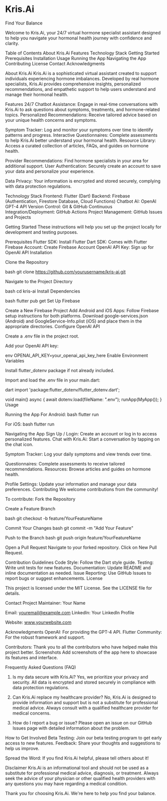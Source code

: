 # Kris.Ai
Find Your Balance

Welcome to Kris.Ai, your 24/7 virtual hormone specialist assistant designed to help you navigate your hormonal health journey with confidence and clarity.

Table of Contents
About Kris.Ai
Features
Technology Stack
Getting Started
Prerequisites
Installation
Usage
Running the App
Navigating the App
Contributing
License
Contact
Acknowledgments

About Kris.Ai
Kris.Ai is a sophisticated virtual assistant created to support individuals experiencing hormone imbalances. Developed by real hormone specialists, Kris.Ai provides comprehensive insights, personalized recommendations, and empathetic support to help users understand and manage their hormonal health.

Features
24/7 Chatbot Assistance: Engage in real-time conversations with Kris.Ai to ask questions about symptoms, treatments, and hormone-related topics.
Personalized Recommendations: Receive tailored advice based on your unique health concerns and symptoms.

Symptom Tracker: Log and monitor your symptoms over time to identify patterns and progress.
Interactive Questionnaires: Complete assessments to help Kris.Ai better understand your hormonal health.
Resource Library: Access a curated collection of articles, FAQs, and guides on hormone health.

Provider Recommendations: Find hormone specialists in your area for additional support.
User Authentication: Securely create an account to save your data and personalize your experience.

Data Privacy: Your information is encrypted and stored securely, complying with data protection regulations.

Technology Stack
Frontend: Flutter (Dart)
Backend: Firebase (Authentication, Firestore Database, Cloud Functions)
Chatbot AI: OpenAI GPT-4 API
Version Control: Git & GitHub
Continuous Integration/Deployment: GitHub Actions
Project Management: GitHub Issues and Projects

Getting Started
These instructions will help you set up the project locally for development and testing purposes.

Prerequisites
Flutter SDK: Install Flutter
Dart SDK: Comes with Flutter
Firebase Account: Create Firebase Account
OpenAI API Key: Sign up for OpenAI API
Installation

Clone the Repository

bash
git clone https://github.com/yourusername/kris-ai.git

Navigate to the Project Directory

bash
cd kris-ai
Install Dependencies

bash
flutter pub get
Set Up Firebase

Create a New Firebase Project
Add Android and iOS Apps: Follow Firebase setup instructions for both platforms.
Download google-services.json (Android) and GoogleService-Info.plist (iOS) and place them in the appropriate directories.
Configure OpenAI API

Create a .env file in the project root.

Add your OpenAI API key:

env
OPENAI_API_KEY=your_openai_api_key_here
Enable Environment Variables

Install flutter_dotenv package if not already included.

Import and load the .env file in your main.dart:

dart
import 'package:flutter_dotenv/flutter_dotenv.dart';

void main() async {
  await dotenv.load(fileName: ".env");
  runApp(MyApp());
}
Usage

Running the App
For Android:
bash
flutter run

For iOS:
bash
flutter run

Navigating the App
Sign Up / Login: Create an account or log in to access personalized features.
Chat with Kris.Ai: Start a conversation by tapping on the chat icon.

Symptom Tracker: Log your daily symptoms and view trends over time.

Questionnaires: Complete assessments to receive tailored recommendations.
Resources: Browse articles and guides on hormone health.

Profile Settings: Update your information and manage your data preferences.
Contributing
We welcome contributions from the community! 

To contribute:
Fork the Repository

Create a Feature Branch

bash
git checkout -b feature/YourFeatureName

Commit Your Changes
bash
git commit -m "Add Your Feature"

Push to the Branch
bash
git push origin feature/YourFeatureName

Open a Pull Request
Navigate to your forked repository.
Click on New Pull Request.

Contribution Guidelines
Code Style: Follow the Dart style guide.
Testing: Write unit tests for new features.
Documentation: Update README and inline documentation as needed.
Issue Reporting: Use GitHub Issues to report bugs or suggest enhancements.
License

This project is licensed under the MIT License. See the LICENSE file for details.

Contact
Project Maintainer: Your Name

Email: youremail@example.com
LinkedIn: Your LinkedIn Profile

Website: www.yourwebsite.com

Acknowledgments
OpenAI: For providing the GPT-4 API.
Flutter Community: For the robust framework and support.

Contributors: Thank you to all the contributors who have helped make this project better.
Screenshots
Add screenshots of the app here to showcase its features and interface.

Frequently Asked Questions (FAQ)
1. Is my data secure with Kris.Ai?
Yes, we prioritize your privacy and security. All data is encrypted and stored securely in compliance with data protection regulations.

2. Can Kris.Ai replace my healthcare provider?
No, Kris.Ai is designed to provide information and support but is not a substitute for professional medical advice. Always consult with a qualified healthcare provider for medical concerns.

3. How do I report a bug or issue?
Please open an issue on our GitHub Issues page with detailed information about the problem.

How to Get Involved
Beta Testing: Join our beta testing program to get early access to new features.
Feedback: Share your thoughts and suggestions to help us improve.

Spread the Word: If you find Kris.Ai helpful, please tell others about it!

Disclaimer
Kris.Ai is an informational tool and should not be used as a substitute for professional medical advice, diagnosis, or treatment. Always seek the advice of your physician or other qualified health providers with any questions you may have regarding a medical condition.

Thank you for choosing Kris.Ai. We're here to help you find your balance.
